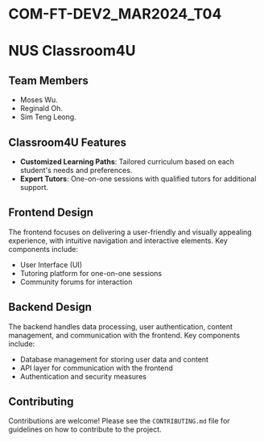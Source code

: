 # COM-FT-DEV2_MAR2024_T04
# NUS Classroom4U

## Team Members

- Moses Wu.
- Reginald Oh.
- Sim Teng Leong.

## Classroom4U Features
- **Customized Learning Paths**: Tailored curriculum based on each student's needs and preferences.
- **Expert Tutors**: One-on-one sessions with qualified tutors for additional support.

## Frontend Design

The frontend focuses on delivering a user-friendly and visually appealing experience, with intuitive navigation and interactive elements. Key components include:

- User Interface (UI)
- Tutoring platform for one-on-one sessions
- Community forums for interaction

## Backend Design

The backend handles data processing, user authentication, content management, and communication with the frontend. Key components include:

- Database management for storing user data and content
- API layer for communication with the frontend
- Authentication and security measures

## Contributing

Contributions are welcome! Please see the `CONTRIBUTING.md` file for guidelines on how to contribute to the project.
